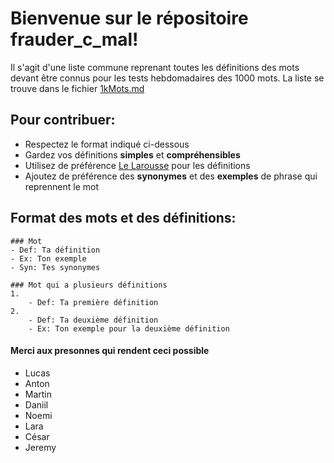 # Bienvenue sur le répositoire frauder_c_mal! 
 
Il s'agit d'une liste commune reprenant toutes les définitions des mots devant être connus pour les tests hebdomadaires des 1000 mots.
La liste se trouve dans le fichier [1kMots.md](1kMots.md)

## Pour contribuer:

- Respectez le format indiqué ci-dessous
- Gardez vos définitions **simples** et **compréhensibles**
- Utilisez de préférence [Le Larousse](https://www.larousse.fr/) pour les définitions 
- Ajoutez de préférence des **synonymes** et des **exemples** de phrase qui reprennent le mot

## Format des mots et des définitions: 

```
### Mot 
- Def: Ta définition
- Ex: Ton exemple
- Syn: Tes synonymes
```
```
### Mot qui a plusieurs définitions
1.
    - Def: Ta première définition
2.
    - Def: Ta deuxième définition
    - Ex: Ton exemple pour la deuxième définition
```

#### Merci aux presonnes qui rendent ceci possible
- Lucas
- Anton
- Martin
- Daniil
- Noemi
- Lara
- César
- Jeremy
